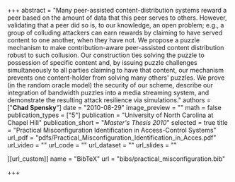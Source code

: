 +++
abstract = "Many peer-assisted content-distribution systems reward a peer based on the amount of data that this peer serves to others. However, validating that a peer did so is, to our knowledge, an open problem; e.g., a group of colluding attackers can earn rewards by claiming to have served content to one another, when they have not. We propose a puzzle mechanism to make contribution-aware peer-assisted content distribution robust to such collusion. Our construction ties solving the puzzle to possession of specific content and, by issuing puzzle challenges simultaneously to all parties claiming to have that content, our mechanism prevents one content-holder from solving many others' puzzles. We prove (in the random oracle model) the security of our scheme, describe our integration of bandwidth puzzles into a media streaming system, and demonstrate the resulting attack resilience via simulations."
authors = ["**Chad Spensky**"]
date = "2010-08-29"
image_preview = ""
math = false
publication_types = ["5"]
publication = "University of North Carolina at Chapel Hill"
publication_short = "*Master's Thesis 2010*"
selected = true
title = "Practical Misconfiguration Identification in Access-Control Systems"
url_pdf = "pdfs/Practical_Misconfiguration_Identification_in_Acces.pdf"
url_video = ""
url_code = ""
url_dataset = ""
url_slides = ""

[[url_custom]]
name = "BibTeX"
url = "bibs/practical_misconfiguration.bib"


+++
